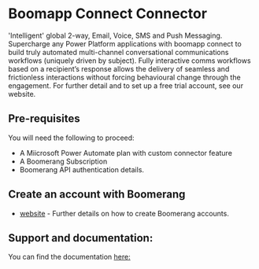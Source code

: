 # Boomapp Connect Connector

'Intelligent' global 2-way, Email, Voice, SMS and Push Messaging. Supercharge any Power Platform applications with boomapp connect to build truly automated multi-channel conversational communications workflows (uniquely driven by subject). Fully interactive comms workflows based on a recipient’s response allows the delivery of seamless and frictionless interactions without forcing behavioural change through the engagement. For further detail and to set up a free trial account, see our website.

## Pre-requisites
You will need the following to proceed:
* A Miicrosoft Power Automate plan with custom connector feature
* A Boomerang Subscription
* Boomerang API authentication details. 

## Create an account with Boomerang
- [website](https://www.boomerangmessaging.com/products/boomApp/msconnector) - Further details on how to create Boomerang accounts.


## Support and documentation: 
You can find the documentation [here:](https://www.boomerangmessaging.com/products/boomApp/msconnector)

